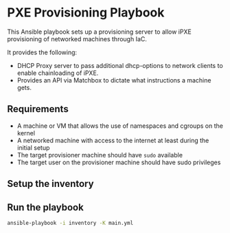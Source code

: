 # PXE Provisioning Playbook

This Ansible playbook sets up a provisioning server to allow iPXE provisioning of networked machines through IaC.

It provides the following:

* DHCP Proxy server to pass additional dhcp-options to network clients to enable chainloading of iPXE.
* Provides an API via Matchbox to dictate what instructions a machine gets.


## Requirements

* A machine or VM that allows the use of namespaces and cgroups on the kernel
* A networked machine with access to the internet at least during the initial setup
* The target provisioner machine should have `sudo` available
* The target user on the provisioner machine should have sudo privileges


## Setup the inventory

## Run the playbook

```bash
ansible-playbook -i inventory -K main.yml
```
